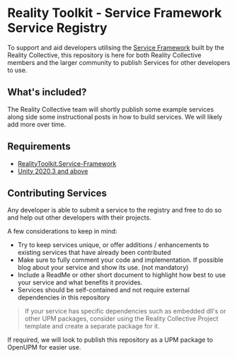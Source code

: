 # Reality Toolkit - Service Framework Service Registry

To support and aid developers utilising the [Service Framework](https://github.com/realitycollective/com.realitycollective.service-framework) built by the Reality Collective, this repository is here for both Reality Collective members and the larger community to publish Services for other developers to use.

## What's included?

The Reality Collective team will shortly publish some example services along side some instructional posts in how to build services.  We will likely add more over time.

## Requirements

- [RealityToolkit.Service-Framework](https://github.com/realitycollective/com.realitycollective.service-framework)
- [Unity 2020.3 and above](https://unity.com/)

## Contributing Services

Any developer is able to submit a service to the registry and free to do so and help out other developers with their projects.

A few considerations to keep in mind:

* Try to keep services unique, or offer additions / enhancements to existing services that have already been contributed
* Make sure to fully comment your code and implementation. If possible blog about your service and show its use. (not mandatory)
* Include a ReadMe or other short document to highlight how best to use your service and what benefits it provides.
* Services should be self-contained and not require external dependencies in this repository

> If your service has specific dependencies such as embedded dll's or other UPM packages, consider using the Reality Collective Project template and create a separate package for it.

If required, we will look to publish this repository as a UPM package to OpenUPM for easier use.
